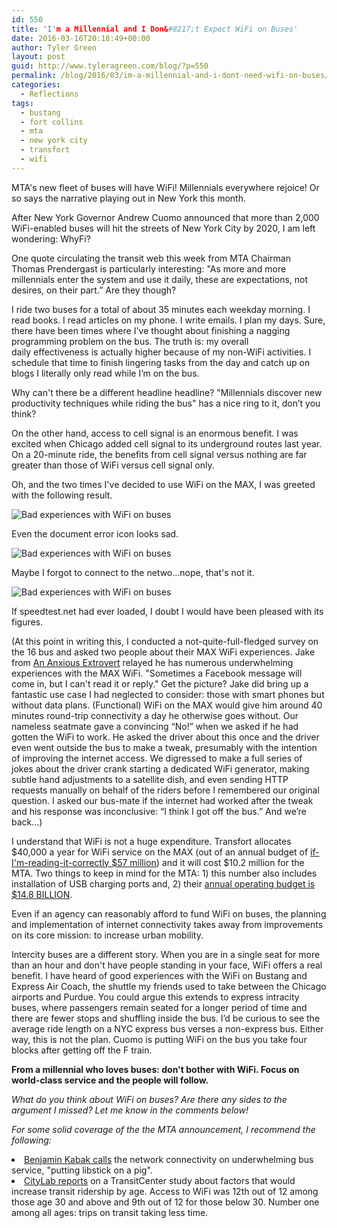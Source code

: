 ```yaml
---
id: 550
title: 'I'm a Millennial and I Don&#8217;t Expect WiFi on Buses'
date: 2016-03-16T20:18:49+00:00
author: Tyler Green
layout: post
guid: http://www.tyleragreen.com/blog/?p=550
permalink: /blog/2016/03/im-a-millennial-and-i-dont-need-wifi-on-buses/
categories:
  - Reflections
tags:
  - bustang
  - fort collins
  - mta
  - new york city
  - transfort
  - wifi
---
```

MTA's new fleet of buses will have WiFi! Millennials everywhere rejoice! Or so says the narrative playing out in New York this month.

After New York Governor Andrew Cuomo announced that more than 2,000 WiFi-enabled buses will hit the streets of New York City by 2020, I am left wondering: WhyFi?

One quote circulating the transit web this week from MTA Chairman Thomas Prendergast is particularly interesting: "As more and more millennials enter the system and use it daily, these are expectations, not desires, on their part.” Are they though?

I ride two buses for a total of about 35 minutes each weekday morning. I read books. I read articles on my phone. I write emails. I plan my days. Sure, there have been times where I've thought about finishing a nagging programming problem on the bus. The truth is: my overall daily effectiveness is actually higher because of my non-WiFi activities. I schedule that time to finish lingering tasks from the day and catch up on blogs I literally only read while I&#8217;m on the bus.

Why can't there be a different headline headline? "Millennials discover new productivity techniques while riding the bus" has a nice ring to it, don&#8217;t you think?

On the other hand, access to cell signal is an enormous benefit. I was excited when Chicago added cell signal to its underground routes last year. On a 20-minute ride, the benefits from cell signal versus nothing are far greater than those of WiFi versus cell signal only.

Oh, and the two times I've decided to use WiFi on the MAX, I was greeted with the following result.

<div style="width: 517px" class="wp-caption aligncenter">
  <img src="http://i2.wp.com/www.tyleragreen.com/blog_files/2016-03-wifi/wifi003.jpg?resize=507%2C676" alt="Bad experiences with WiFi on buses" data-recalc-dims="1" />
  
  <p class="wp-caption-text">
    Even the document error icon looks sad.
  </p>
</div>

<div style="width: 686px" class="wp-caption aligncenter">
  <img src="http://i2.wp.com/www.tyleragreen.com/blog_files/2016-03-wifi/wifi002.jpg?resize=676%2C507" alt="Bad experiences with WiFi on buses" data-recalc-dims="1" />
  
  <p class="wp-caption-text">
    Maybe I forgot to connect to the netwo&#8230;nope, that's not it.
  </p>
</div>

<div style="width: 517px" class="wp-caption aligncenter">
  <img src="http://i1.wp.com/www.tyleragreen.com/blog_files/2016-03-wifi/wifi001.jpg?resize=507%2C676" alt="Bad experiences with WiFi on buses" data-recalc-dims="1" />
  
  <p class="wp-caption-text">
    If speedtest.net had ever loaded, I doubt I would have been pleased with its figures.
  </p>
</div>

(At this point in writing this, I conducted a not-quite-full-fledged survey on the 16 bus and asked two people about their MAX WiFi experiences. Jake from <a href="https://ananxiousextrovert.wordpress.com/" target="_blank">An Anxious Extrovert</a> relayed he has numerous underwhelming experiences with the MAX WiFi. "Sometimes a Facebook message will come in, but I can't read it or reply." Get the picture? Jake did bring up a fantastic use case I had neglected to consider: those with smart phones but without data plans. (Functional) WiFi on the MAX would give him around 40 minutes round-trip connectivity a day he otherwise goes without. Our nameless seatmate gave a convincing &#8220;No!&#8221; when we asked if he had gotten the WiFi to work. He asked the driver about this once and the driver even went outside the bus to make a tweak, presumably with the intention of improving the internet access. We digressed to make a full series of jokes about the driver crank starting a dedicated WiFi generator, making subtle hand adjustments to a satellite dish, and even sending HTTP requests manually on behalf of the riders before I remembered our original question. I asked our bus-mate if the internet had worked after the tweak and his response was inconclusive: &#8220;I think I got off the bus.&#8221; And we&#8217;re back&#8230;)

I understand that WiFi is not a huge expenditure. Transfort allocates $40,000 a year for WiFi service on the MAX (out of an annual budget of <a href="http://www.fcgov.com/citymanager/pdf/city-manager-recommended-budget-2015-2016-web-1.pdf" target="_blank">if-I'm-reading-it-correctly $57 million</a>) and it will cost $10.2 million for the MTA. Two things to keep in mind for the MTA: 1) this number also includes installation of USB charging ports and, 2) their <a href="http://www.citylab.com/commute/2016/03/new-york-is-getting-fancy-new-buses-because-millennials/473241/" target="_blank">annual operating budget is $14.8 BILLION</a>.

Even if an agency can reasonably afford to fund WiFi on buses, the planning and implementation of internet connectivity takes away from improvements on its core mission: to increase urban mobility.

Intercity buses are a different story. When you are in a single seat for more than an hour and don't have people standing in your face, WiFi offers a real benefit. I have heard of good experiences with the WiFi on Bustang and Express Air Coach, the shuttle my friends used to take between the Chicago airports and Purdue. You could argue this extends to express intracity buses, where passengers remain seated for a longer period of time and there are fewer stops and shuffling inside the bus. I&#8217;d be curious to see the average ride length on a NYC express bus verses a non-express bus. Either way, this is not the plan. Cuomo is putting WiFi on the bus you take four blocks after getting off the F train.

**From a millennial who loves buses: don't bother with WiFi. Focus on world-class service and the people will follow.**

_What do you think about WiFi on buses? Are there any sides to the argument I missed? Let me know in the comments below!_

_For some solid coverage of the the MTA announcement, I recommend the following:_

<li data-wpview-marker="http%3A%2F%2Fsecondavenuesagas.com%2F2016%2F03%2F09%2F16160%2F">
  <a href="http://secondavenuesagas.com/2016/03/09/16160/" target="_blank">Benjamin Kabak calls</a> the network connectivity on underwhelming bus service, "putting libstick on a pig".
</li>
<li data-wpview-marker="http%3A%2F%2Fsecondavenuesagas.com%2F2016%2F03%2F09%2F16160%2F">
  <a href="http://www.citylab.com/commute/2016/03/new-york-is-getting-fancy-new-buses-because-millennials/473241/" target="_blank">CityLab reports</a> on a TransitCenter study about factors that would increase transit ridership by age. Access to WiFi was 12th out of 12 among those age 30 and above and 9th out of 12 for those below 30. Number one among all ages: trips on transit taking less time.
</li>
